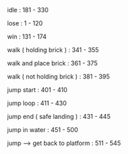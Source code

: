 idle : 181 - 330

lose : 1 - 120

win : 131 - 174

walk ( holding brick ) : 341 - 355

walk and place brick : 361 - 375

walk ( not holding brick ) : 381 - 395

jump start : 401 - 410

jump loop : 411 - 430

jump end ( safe landing ) : 431 - 445

jump in water : 451 - 500

jump --> get back to platform : 511 - 545